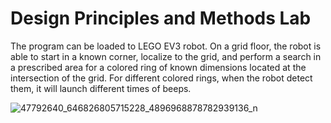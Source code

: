 # Design Principles and Methods Lab

The program can be loaded to LEGO EV3 robot. On a grid floor, the robot is able to start in a known corner, localize to the grid, and perform a search in a prescribed area for a colored ring of known dimensions located at the intersection of the grid. For different colored rings, when the robot detect them, it will launch different times of beeps.

![47792640_646826805715228_4896968878782939136_n](https://user-images.githubusercontent.com/23584135/49690354-57b5c400-fafd-11e8-9cbd-9f6494a0680f.jpg)
